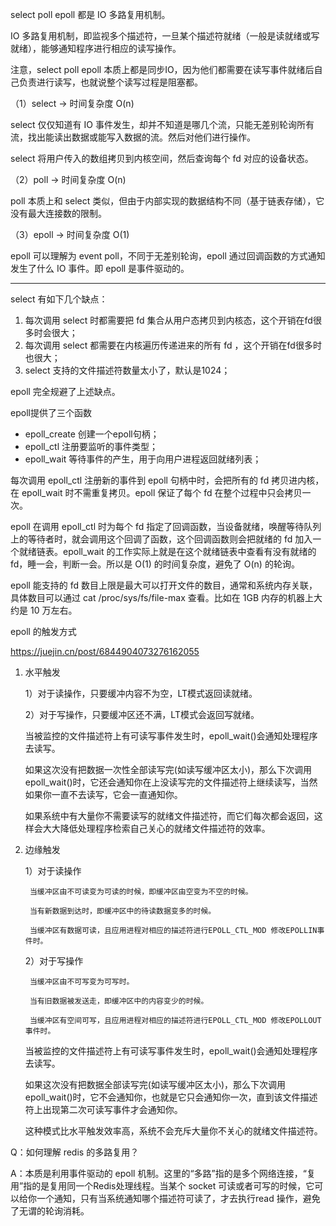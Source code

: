 select poll epoll 都是 IO 多路复用机制。


IO 多路复用机制，即监视多个描述符，一旦某个描述符就绪（一般是读就绪或写就绪），能够通知程序进行相应的读写操作。

注意，select poll epoll 本质上都是同步IO，因为他们都需要在读写事件就绪后自己负责进行读写，也就说整个读写过程是阻塞都。



（1）select -> 时间复杂度 O(n)

select 仅仅知道有 IO 事件发生，却并不知道是哪几个流，只能无差别轮询所有流，找出能读出数据或能写入数据的流。然后对他们进行操作。

select 将用户传入的数组拷贝到内核空间，然后查询每个 fd 对应的设备状态。


（2）poll -> 时间复杂度 O(n)

poll 本质上和 select 类似，但由于内部实现的数据结构不同（基于链表存储），它没有最大连接数的限制。


（3）epoll -> 时间复杂度 O(1)

epoll 可以理解为 event poll，不同于无差别轮询，epoll 通过回调函数的方式通知发生了什么 IO 事件。即 epoll 是事件驱动的。


---



select 有如下几个缺点：

1. 每次调用 select 时都需要把 fd 集合从用户态拷贝到内核态，这个开销在fd很多时会很大；
2. 每次调用 select 都需要在内核遍历传递进来的所有 fd ，这个开销在fd很多时也很大；
3. select 支持的文件描述符数量太小了，默认是1024；

epoll 完全规避了上述缺点。

epoll提供了三个函数
- epoll_create 创建一个epoll句柄；
- epoll_ctl 注册要监听的事件类型；
- epoll_wait 等待事件的产生，用于向用户进程返回就绪列表；

每次调用 epoll_ctl 注册新的事件到 epoll 句柄中时，会把所有的 fd 拷贝进内核，在 epoll_wait 时不需重复拷贝。epoll 保证了每个 fd 在整个过程中只会拷贝一次。

epoll 在调用 epoll_ctl 时为每个 fd 指定了回调函数，当设备就绪，唤醒等待队列上的等待者时，就会调用这个回调了函数，这个回调函数则会把就绪的 fd 加入一个就绪链表。epoll_wait 的工作实际上就是在这个就绪链表中查看有没有就绪的 fd，睡一会，判断一会。所以是 O(1) 的时间复杂度，避免了 O(n) 的轮询。


epoll 能支持的 fd 数目上限是最大可以打开文件的数目，通常和系统内存关联，具体数目可以通过 cat /proc/sys/fs/file-max 查看。比如在 1GB 内存的机器上大约是 10 万左右。


epoll 的触发方式

https://juejin.cn/post/6844904073276162055

1. 水平触发

    1）对于读操作，只要缓冲内容不为空，LT模式返回读就绪。

    2）对于写操作，只要缓冲区还不满，LT模式会返回写就绪。

    当被监控的文件描述符上有可读写事件发生时，epoll_wait()会通知处理程序去读写。

    如果这次没有把数据一次性全部读写完(如读写缓冲区太小)，那么下次调用 epoll_wait()时，它还会通知你在上没读写完的文件描述符上继续读写，当然如果你一直不去读写，它会一直通知你。 

    如果系统中有大量你不需要读写的就绪文件描述符，而它们每次都会返回，这样会大大降低处理程序检索自己关心的就绪文件描述符的效率。


2. 边缘触发

    1）对于读操作
        
        当缓冲区由不可读变为可读的时候，即缓冲区由空变为不空的时候。

        当有新数据到达时，即缓冲区中的待读数据变多的时候。

        当缓冲区有数据可读，且应用进程对相应的描述符进行EPOLL_CTL_MOD 修改EPOLLIN事件时。

    2）对于写操作

        当缓冲区由不可写变为可写时。

        当有旧数据被发送走，即缓冲区中的内容变少的时候。

        当缓冲区有空间可写，且应用进程对相应的描述符进行EPOLL_CTL_MOD 修改EPOLLOUT事件时。

    当被监控的文件描述符上有可读写事件发生时，epoll_wait()会通知处理程序去读写。
    
    如果这次没有把数据全部读写完(如读写缓冲区太小)，那么下次调用epoll_wait()时，它不会通知你，也就是它只会通知你一次，直到该文件描述符上出现第二次可读写事件才会通知你。
    
    这种模式比水平触发效率高，系统不会充斥大量你不关心的就绪文件描述符。



Q：如何理解 redis 的多路复用？

A：本质是利用事件驱动的 epoll 机制。这里的“多路”指的是多个网络连接，“复用”指的是复用同一个Redis处理线程。当某个 socket 可读或者可写的时候，它可以给你一个通知，只有当系统通知哪个描述符可读了，才去执行read 操作，避免了无谓的轮询消耗。